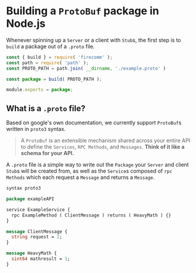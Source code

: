 # Building a `ProtoBuf` package in Node.js

Whenever spinning up a `Server` or a client with `Stub`s, the first step is to `build` a package out of a `.proto` file.

```javascript
const { build } = require( 'firecomm' );
const path = require( 'path' );
const PROTO_PATH = path.join( __dirname, './example.proto' )

const package = build( PROTO_PATH );

module.exports = package;
```

## What is a `.proto` file?

Based on google's own documentation, we currently support `ProtoBuf`s written in `proto3` syntax.

> A `ProtoBuf` is an extensible mechanism shared across your entire API to define the `Services`, `RPC Methods`, and `Messages`. **Think of it like a schema for your API.**

A `.proto` file is a simple way to write out the `Package` your `Server` and client `Stub`s will be created from, as well as the `Service`s composed of `rpc Methods` which each request a `Message` and returns a `Message`.

```protobuf
syntax proto3

package exampleAPI

service ExampleService {
  rpc ExampleMethod ( ClientMessage ) returns ( HeavyMath ) {}
}

message ClientMessage {
  string request = 1;
}

message HeavyMath {
  sint64 mathresult = 1;
}
```

